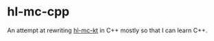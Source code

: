 # hl-mc-cpp
An attempt at rewriting [hl-mc-kt](https://github.com/willemml/hl-mc-kt) in C++ mostly so that I can learn C++.
